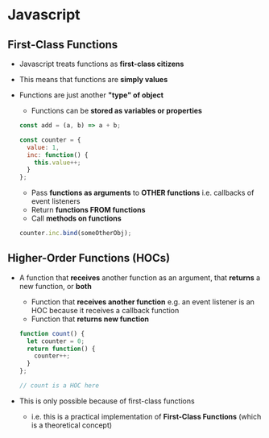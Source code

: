 # **Javascript**

## **First-Class Functions**

* Javascript treats functions as **first-class citizens**
* This means that functions are **simply values**
* Functions are just another **"type" of object**
  * Functions can be **stored as variables or properties**

  ```javascript
  const add = (a, b) => a + b;

  const counter = {
    value: 1,
    inc: function() {
      this.value++;
    }
  };
  ```

  * Pass **functions as arguments** to **OTHER functions** i.e. callbacks of event listeners
  * Return **functions FROM functions**
  * Call **methods on functions**

  ```javascript
  counter.inc.bind(someOtherObj);
  ```

## **Higher-Order Functions (HOCs)**

* A function that **receives** another function as an argument, that **returns** a new function, or **both**
  * Function that **receives another function** e.g. an event listener is an HOC because it receives a callback function
  * Function that **returns new function**

  ```javascript
  function count() {
    let counter = 0;
    return function() {
      counter++;
    }
  };

  // count is a HOC here
  ```

* This is only possible because of first-class functions
  * i.e. this is a practical implementation of **First-Class Functions** (which is a theoretical concept)
